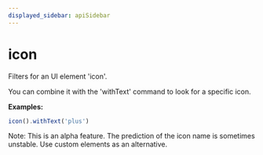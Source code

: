 ```yaml
---
displayed_sidebar: apiSidebar
---
```

# icon

<span class="theme-doc-version-badge badge badge--secondary"></span>

Filters for an UI element 'icon'.

You can combine it with the 'withText' command to look for a specific icon.

**Examples:** 
```typescript
icon().withText('plus')
```

Note: This is an alpha feature. The prediction of the icon name is sometimes unstable. Use custom elements as an alternative.

